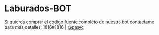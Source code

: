 # Laburados-BOT
Si quieres comprar el código fuente completo de nuestro bot contactame para más detalles: 1816#1816 | [@pasyc](t.me/pasyc)
